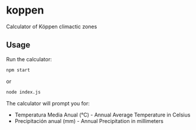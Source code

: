 # koppen
Calculator of Köppen climactic zones

## Usage

Run the calculator:

```bash
npm start
```

or

```bash
node index.js
```

The calculator will prompt you for:
- Temperatura Media Anual (°C) - Annual Average Temperature in Celsius
- Precipitación anual (mm) - Annual Precipitation in millimeters
